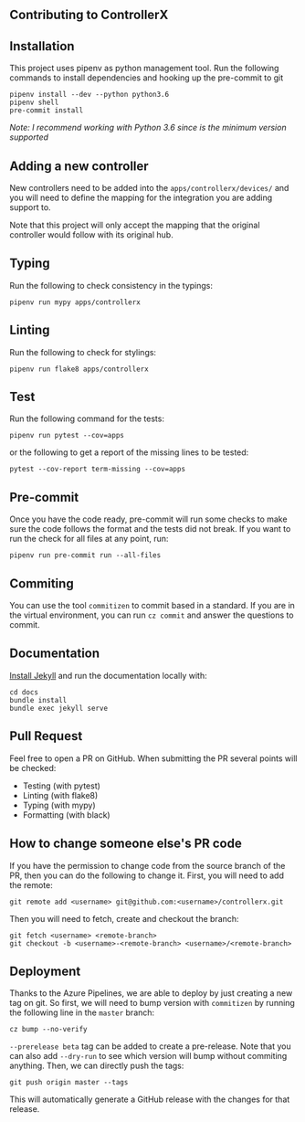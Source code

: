 ## Contributing to ControllerX

## Installation

This project uses pipenv as python management tool. Run the following commands to install dependencies and hooking up the pre-commit to git

```
pipenv install --dev --python python3.6
pipenv shell
pre-commit install
```

_Note: I recommend working with Python 3.6 since is the minimum version supported_

## Adding a new controller

New controllers need to be added into the `apps/controllerx/devices/` and you will need to define the mapping for the integration you are adding support to.

Note that this project will only accept the mapping that the original controller would follow with its original hub.

## Typing

Run the following to check consistency in the typings:

```
pipenv run mypy apps/controllerx
```

## Linting

Run the following to check for stylings:

```
pipenv run flake8 apps/controllerx
```

## Test

Run the following command for the tests:

```
pipenv run pytest --cov=apps
```

or the following to get a report of the missing lines to be tested:

```
pytest --cov-report term-missing --cov=apps
```

## Pre-commit

Once you have the code ready, pre-commit will run some checks to make sure the code follows the format and the tests did not break. If you want to run the check for all files at any point, run:

```
pipenv run pre-commit run --all-files
```

## Commiting

You can use the tool `commitizen` to commit based in a standard. If you are in the virtual environment, you can run `cz commit` and answer the questions to commit.

## Documentation

[Install Jekyll](https://jekyllrb.com/docs/) and run the documentation locally with:

```
cd docs
bundle install
bundle exec jekyll serve
```

## Pull Request

Feel free to open a PR on GitHub. When submitting the PR several points will be checked:

- Testing (with pytest)
- Linting (with flake8)
- Typing (with mypy)
- Formatting (with black)

## How to change someone else's PR code

If you have the permission to change code from the source branch of the PR, then you can do the following to change it. First, you will need to add the remote:

```shell
git remote add <username> git@github.com:<username>/controllerx.git
```

Then you will need to fetch, create and checkout the branch:

```shell
git fetch <username> <remote-branch>
git checkout -b <username>-<remote-branch> <username>/<remote-branch>
```

## Deployment

Thanks to the Azure Pipelines, we are able to deploy by just creating a new tag on git. So first, we will need to bump version with `commitizen` by running the following line in the `master` branch:

```
cz bump --no-verify
```

`--prerelease beta` tag can be added to create a pre-release. Note that you can also add `--dry-run` to see which version will bump without commiting anything. Then, we can directly push the tags:

```
git push origin master --tags
```

This will automatically generate a GitHub release with the changes for that release.
